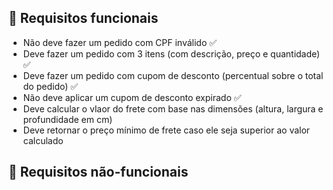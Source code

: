 ## 📃 Requisitos funcionais
* Não deve fazer um pedido com CPF inválido ✅
* Deve fazer um pedido com 3 itens (com descrição, preço e quantidade) ✅
* Deve fazer um pedido com cupom de desconto (percentual sobre o total do pedido) ✅
* Não deve aplicar um cupom de desconto expirado ✅
* Deve calcular o vlaor do frete com base nas dimensões (altura, largura e profundidade em cm)
* Deve retornar o preço mínimo de frete caso ele seja superior ao valor calculado

## 📃 Requisitos não-funcionais
